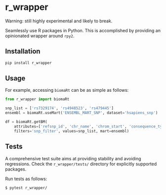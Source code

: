 # r_wrapper

Warning: still highly experimental and likely to break.

Seamlessly use R packages in Python.
This is accomplished by providing an opinionated wrapper around `rpy2`.

## Installation

```bash
pip install r_wrapper
```


## Usage

For example, accessing `biomaRt` can be as simple as follows:
```python
from r_wrapper import biomaRt

snp_list = ['rs7329174', 'rs4948523', 'rs479445']
ensembl = biomaRt.useMart('ENSEMBL_MART_SNP', dataset='hsapiens_snp')

df = biomaRt.getBM(
    attributes=['refsnp_id', 'chr_name', 'chrom_start', 'consequence_type_tv'],
    filters='snp_filter', values=snp_list, mart=ensembl)
```


## Tests

A comprehensive test suite aims at providing stability and avoiding regressions.
Check the `r_wrapper/tests/` directory for explicitly supported packages.

Run tests as follows:
```bash
$ pytest r_wrapper/
```
